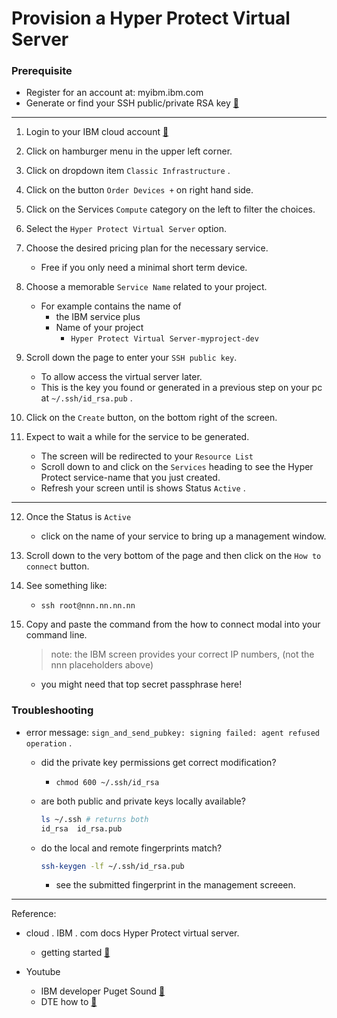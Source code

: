 # Provision a Hyper Protect Virtual Server

### Prerequisite
* Register for an account at: myibm.ibm.com
* Generate or find your SSH public/private RSA key [:link:](https://github.com/IBM-Developer-Puget-Sound/curtain-raiser/blob/master/how_to/ssh/keygen/README.md)
----

1. Login to your IBM cloud account [:link:](https://cloud.ibm.com/login)

2. Click on hamburger menu in the upper left corner.

3. Click on dropdown item `Classic Infrastructure` .

4. Click on the button `Order Devices +` on right hand side.

5. Click on the Services `Compute` category on the left to
   filter the choices.

6. Select the `Hyper Protect Virtual Server` option.

7. Choose the desired pricing plan for the necessary service.
   * Free if you only need a minimal short term device.

8. Choose a memorable `Service Name` related to your project.
   * For example contains the name of
     * the IBM service plus
     * Name of your project
       * `Hyper Protect Virtual Server-myproject-dev`

9. Scroll down the page to enter your `SSH public key`.
   * To allow access the virtual server later.
   * This is the key you found or generated in a previous step on your pc at `~/.ssh/id_rsa.pub` .

10. Click on the `Create` button, on the bottom right of the screen.

11. Expect to wait a while for the service to be generated.
    * The screen will be redirected to your `Resource List`
    * Scroll down to and click on the  `Services` heading to see the Hyper Protect service-name that you just created.
    * Refresh your screen until is shows Status `Active` .

----

12.  Once the Status is `Active`
     * click on the name of your service to bring up a management window.

13.  Scroll down to the very bottom of the page and then click on the `How to connect` button.

14.  See something like:
     * `ssh root@nnn.nn.nn.nn`

15.  Copy and paste the command from the how to connect modal into your command line.
     > note: the IBM screen provides your correct IP numbers, (not the nnn placeholders above)

     * you might need that top secret passphrase here!

### Troubleshooting

* error message: `sign_and_send_pubkey: signing failed: agent refused operation` .

  * did the private key permissions get correct modification?
    * `chmod 600 ~/.ssh/id_rsa`

  * are both public and private keys locally available?
    ```bash
    ls ~/.ssh # returns both
    id_rsa  id_rsa.pub 
    ```

  * do the local and remote fingerprints match?
    ```bash
    ssh-keygen -lf ~/.ssh/id_rsa.pub
    ```
    * see the submitted fingerprint in the management screeen.

----

Reference: 
* cloud . IBM . com docs Hyper Protect virtual server.
  * getting started [:link:](https://cloud.ibm.com/docs/services/hp-virtual-servers?topic=hp-virtual-servers-getting-started)

* Youtube
  * IBM developer Puget Sound [:link:]()
  * DTE how to [:link:](https://youtu.be/GlP-w-vsPmc)
